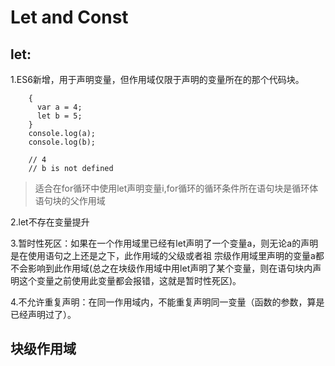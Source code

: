 # Let and Const

## let:
1.ES6新增，用于声明变量，但作用域仅限于声明的变量所在的那个代码块。
```
    {
      var a = 4;
      let b = 5;
    }
    console.log(a);
    console.log(b);
    
    // 4
    // b is not defined
```
> 适合在for循环中使用let声明变量i,for循环的循环条件所在语句块是循环体语句块的父作用域

2.let不存在变量提升

3.暂时性死区：如果在一个作用域里已经有let声明了一个变量a，则无论a的声明是在使用语句之上还是之下，此作用域的父级或者祖
宗级作用域里声明的变量a都不会影响到此作用域(总之在块级作用域中用let声明了某个变量，则在语句块内声明这个变量之前使用此变量都会报错，这就是暂时性死区)。

4.不允许重复声明：在同一作用域内，不能重复声明同一变量（函数的参数，算是已经声明过了）。

## 块级作用域






